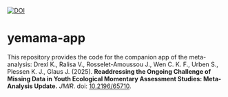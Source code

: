 [![DOI](https://zenodo.org/badge/824766014.svg)](https://zenodo.org/badge/latestdoi/824766014)

# yemama-app

This repository provides the code for the companion app of the meta-analysis: 
Drexl K., Ralisa V., Rosselet-Amoussou J., Wen C. K. F., Urben S., Plessen K. J., Glaus J. (2025). **Readdressing the Ongoing Challenge of Missing Data in Youth Ecological Momentary Assessment Studies: Meta-Analysis Update.** *JMIR*. doi: [10.2196/65710](https://doi.org/10.2196/65710).

